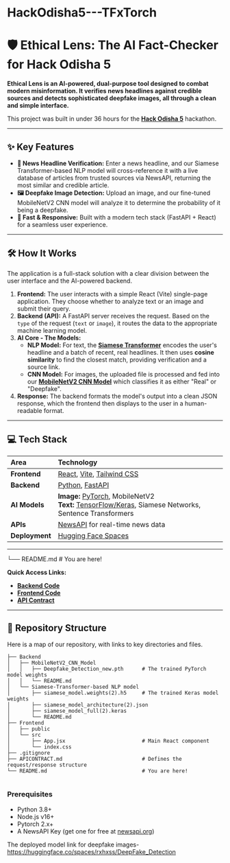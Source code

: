 # HackOdisha5---TFxTorch
# 🛡️ Ethical Lens: The AI Fact-Checker for Hack Odisha 5



**Ethical Lens is an AI-powered, dual-purpose tool designed to combat modern misinformation. It verifies news headlines against credible sources and detects sophisticated deepfake images, all through a clean and simple interface.**

This project was built in under 36 hours for the **[Hack Odisha 5](https://hackodisha-4.devfolio.co/overview)** hackathon.

---

## ✨ Key Features

* **📰 News Headline Verification:** Enter a news headline, and our Siamese Transformer-based NLP model will cross-reference it with a live database of articles from trusted sources via NewsAPI, returning the most similar and credible article.
* **🖼️ Deepfake Image Detection:** Upload an image, and our fine-tuned MobileNetV2 CNN model will analyze it to determine the probability of it being a deepfake.
* **🚀 Fast & Responsive:** Built with a modern tech stack (FastAPI + React) for a seamless user experience.

---

## 🛠️ How It Works

The application is a full-stack solution with a clear division between the user interface and the AI-powered backend.

1.  **Frontend:** The user interacts with a simple React (Vite) single-page application. They choose whether to analyze text or an image and submit their query.
2.  **Backend (API):** A FastAPI server receives the request. Based on the `type` of the request (`text` or `image`), it routes the data to the appropriate machine learning model.
3.  **AI Core - The Models:**
    * **NLP Model:** For text, the **[Siamese Transformer](./Backend/Siamese-Transformer-based%20NLP%20model/)** encodes the user's headline and a batch of recent, real headlines. It then uses **cosine similarity** to find the closest match, providing verification and a source link.
    * **CNN Model:** For images, the uploaded file is processed and fed into our **[MobileNetV2 CNN Model](./Backend/MobileNetV2_CNN_Model/)** which classifies it as either "Real" or "Deepfake".
4.  **Response:** The backend formats the model's output into a clean JSON response, which the frontend then displays to the user in a human-readable format.

---

## 💻 Tech Stack

| Area      | Technology                                                                                                                                                                                             |
| :-------- | :----------------------------------------------------------------------------------------------------------------------------------------------------------------------------------------------------- |
| **Frontend** | [React](https://reactjs.org/), [Vite](https://vitejs.dev/), [Tailwind CSS](https://tailwindcss.com/)                                                                                                     |
| **Backend** | [Python](https://www.python.org/), [FastAPI](https://fastapi.tiangolo.com/)                                                                                                                             |
| **AI Models** | **Image:** [PyTorch](https://pytorch.org/), MobileNetV2 <br> **Text:** [TensorFlow/Keras](https://www.tensorflow.org/), Siamese Networks, Sentence Transformers                                              |
| **APIs** | [NewsAPI](https://newsapi.org/) for real-time news data                                                                                                                                                |
| **Deployment**| [Hugging Face Spaces](https://huggingface.co/spaces)                                                                                                                                                   |

---
└── README.md                               # You are here!


**Quick Access Links:**
* [**Backend Code**](./Backend/)
* [**Frontend Code**](./Frontend/)
* [**API Contract**](./APICONTRACT.md)

---


## 📂 Repository Structure

Here is a map of our repository, with links to key directories and files.
```
├── Backend
│   ├── MobileNetV2_CNN_Model
│   │   ├── Deepfake_Detection_new.pth      # The trained PyTorch model weights
│   │   └── README.md
│   └── Siamese-Transformer-based NLP model
│       ├── siamese_model.weights(2).h5     # The trained Keras model weights
│       ├── siamese_model_architecture(2).json
│       ├── siamese_model_full(2).keras
│       └── README.md
├── Frontend
│   ├── public
│   └── src
│       ├── App.jsx                         # Main React component
│       └── index.css
├── .gitignore
├── APICONTRACT.md                          # Defines the request/response structure
└── README.md                               # You are here!


```
### Prerequisites

* Python 3.8+
* Node.js v16+
* Pytorch 2.x+
* A NewsAPI Key (get one for free at [newsapi.org](https://newsapi.org/))


The deployed model link for deepfake images-https://huggingface.co/spaces/rxhxss/DeepFake_Detection
